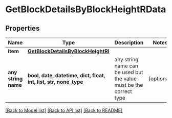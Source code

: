 # GetBlockDetailsByBlockHeightRData


## Properties
Name | Type | Description | Notes
------------ | ------------- | ------------- | -------------
**item** | [**GetBlockDetailsByBlockHeightRI**](GetBlockDetailsByBlockHeightRI.md) |  | 
**any string name** | **bool, date, datetime, dict, float, int, list, str, none_type** | any string name can be used but the value must be the correct type | [optional]

[[Back to Model list]](../README.md#documentation-for-models) [[Back to API list]](../README.md#documentation-for-api-endpoints) [[Back to README]](../README.md)


